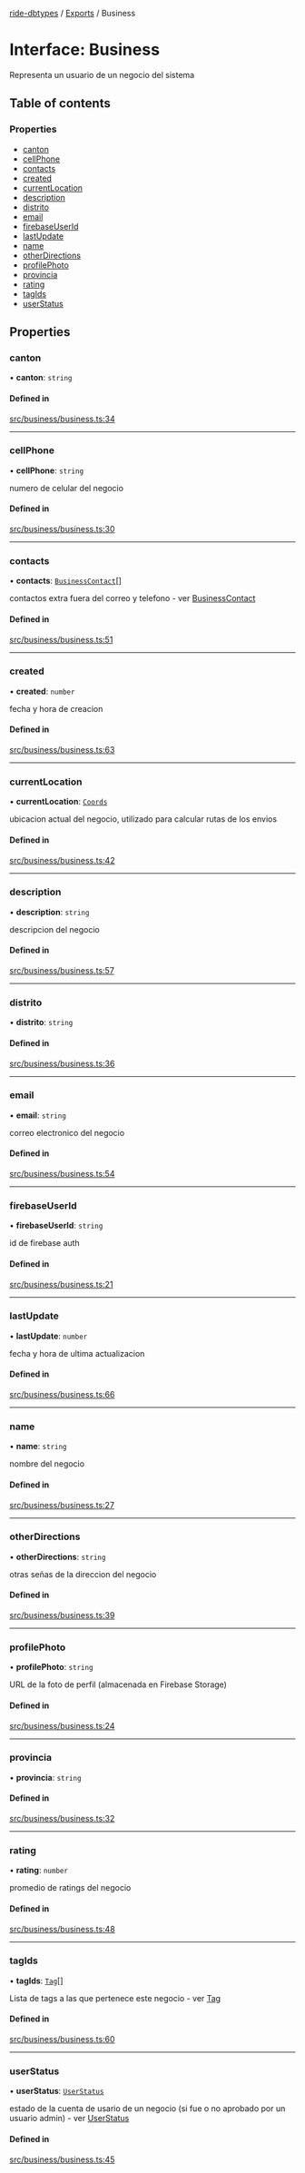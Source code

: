 [ride-dbtypes](../README.md) / [Exports](../modules.md) / Business

# Interface: Business

Representa un usuario de un negocio del sistema

## Table of contents

### Properties

- [canton](Business.md#canton)
- [cellPhone](Business.md#cellphone)
- [contacts](Business.md#contacts)
- [created](Business.md#created)
- [currentLocation](Business.md#currentlocation)
- [description](Business.md#description)
- [distrito](Business.md#distrito)
- [email](Business.md#email)
- [firebaseUserId](Business.md#firebaseuserid)
- [lastUpdate](Business.md#lastupdate)
- [name](Business.md#name)
- [otherDirections](Business.md#otherdirections)
- [profilePhoto](Business.md#profilephoto)
- [provincia](Business.md#provincia)
- [rating](Business.md#rating)
- [tagIds](Business.md#tagids)
- [userStatus](Business.md#userstatus)

## Properties

### canton

• **canton**: `string`

#### Defined in

[src/business/business.ts:34](https://github.com/gatitolabs/ride-dbtypes/blob/52eebc1/src/business/business.ts#L34)

___

### cellPhone

• **cellPhone**: `string`

numero de celular del negocio

#### Defined in

[src/business/business.ts:30](https://github.com/gatitolabs/ride-dbtypes/blob/52eebc1/src/business/business.ts#L30)

___

### contacts

• **contacts**: [`BusinessContact`](BusinessContact.md)[]

contactos extra fuera del correo y telefono - ver [BusinessContact](BusinessContact.md)

#### Defined in

[src/business/business.ts:51](https://github.com/gatitolabs/ride-dbtypes/blob/52eebc1/src/business/business.ts#L51)

___

### created

• **created**: `number`

fecha y hora de creacion

#### Defined in

[src/business/business.ts:63](https://github.com/gatitolabs/ride-dbtypes/blob/52eebc1/src/business/business.ts#L63)

___

### currentLocation

• **currentLocation**: [`Coords`](Coords.md)

ubicacion actual del negocio, utilizado para calcular rutas de los envios

#### Defined in

[src/business/business.ts:42](https://github.com/gatitolabs/ride-dbtypes/blob/52eebc1/src/business/business.ts#L42)

___

### description

• **description**: `string`

descripcion del negocio

#### Defined in

[src/business/business.ts:57](https://github.com/gatitolabs/ride-dbtypes/blob/52eebc1/src/business/business.ts#L57)

___

### distrito

• **distrito**: `string`

#### Defined in

[src/business/business.ts:36](https://github.com/gatitolabs/ride-dbtypes/blob/52eebc1/src/business/business.ts#L36)

___

### email

• **email**: `string`

correo electronico del negocio

#### Defined in

[src/business/business.ts:54](https://github.com/gatitolabs/ride-dbtypes/blob/52eebc1/src/business/business.ts#L54)

___

### firebaseUserId

• **firebaseUserId**: `string`

id de firebase auth

#### Defined in

[src/business/business.ts:21](https://github.com/gatitolabs/ride-dbtypes/blob/52eebc1/src/business/business.ts#L21)

___

### lastUpdate

• **lastUpdate**: `number`

fecha y hora de ultima actualizacion

#### Defined in

[src/business/business.ts:66](https://github.com/gatitolabs/ride-dbtypes/blob/52eebc1/src/business/business.ts#L66)

___

### name

• **name**: `string`

nombre del negocio

#### Defined in

[src/business/business.ts:27](https://github.com/gatitolabs/ride-dbtypes/blob/52eebc1/src/business/business.ts#L27)

___

### otherDirections

• **otherDirections**: `string`

otras señas de la direccion del negocio

#### Defined in

[src/business/business.ts:39](https://github.com/gatitolabs/ride-dbtypes/blob/52eebc1/src/business/business.ts#L39)

___

### profilePhoto

• **profilePhoto**: `string`

URL de la foto de perfil (almacenada en Firebase Storage)

#### Defined in

[src/business/business.ts:24](https://github.com/gatitolabs/ride-dbtypes/blob/52eebc1/src/business/business.ts#L24)

___

### provincia

• **provincia**: `string`

#### Defined in

[src/business/business.ts:32](https://github.com/gatitolabs/ride-dbtypes/blob/52eebc1/src/business/business.ts#L32)

___

### rating

• **rating**: `number`

promedio de ratings del negocio

#### Defined in

[src/business/business.ts:48](https://github.com/gatitolabs/ride-dbtypes/blob/52eebc1/src/business/business.ts#L48)

___

### tagIds

• **tagIds**: [`Tag`](Tag.md)[]

Lista de tags a las que pertenece este negocio - ver [Tag](Tag.md)

#### Defined in

[src/business/business.ts:60](https://github.com/gatitolabs/ride-dbtypes/blob/52eebc1/src/business/business.ts#L60)

___

### userStatus

• **userStatus**: [`UserStatus`](../modules.md#userstatus)

estado de la cuenta de usario de un negocio (si fue o no aprobado por un usuario admin) - ver [UserStatus](../modules.md#userstatus)

#### Defined in

[src/business/business.ts:45](https://github.com/gatitolabs/ride-dbtypes/blob/52eebc1/src/business/business.ts#L45)
